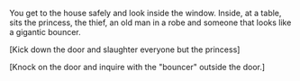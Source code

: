 You get to the house safely and look inside the window.  Inside, at a table, sits the princess, the thief, an old man in a robe and someone that looks like a gigantic bouncer.

[Kick down the door and slaughter everyone but the princess]

[Knock on the door and inquire with the "bouncer" outside the door.]